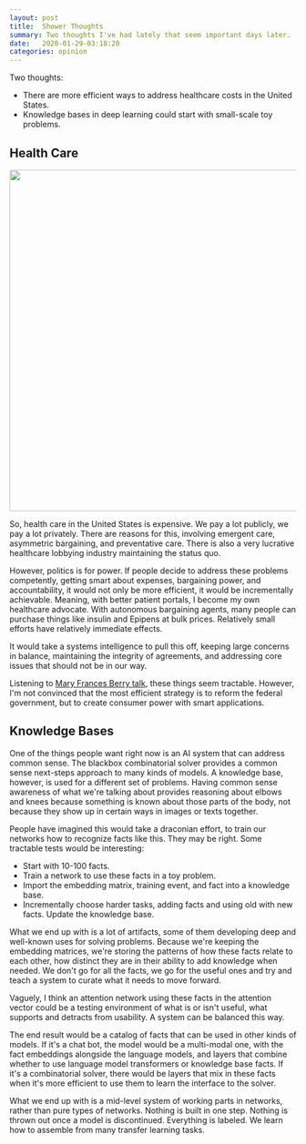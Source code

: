 ```yaml
---
layout: post
title:  Shower Thoughts
summary: Two thoughts I've had lately that seem important days later.
date:   2020-01-29-03:18:20
categories: opinion
---
```


Two thoughts:

* There are more efficient ways to address healthcare costs in the United States.
* Knowledge bases in deep learning could start with small-scale toy problems.

## Health Care

<img src="https://i.imgur.com/hIZYj9O.jpg" width="600" />

So, health care in the United States is expensive. We pay a lot publicly, we pay a lot privately. There are reasons for this, involving emergent care, asymmetric bargaining, and preventative  care. There is also a very lucrative healthcare lobbying industry maintaining the status quo.

However, politics is for power. If people decide to address these problems competently, getting smart about expenses, bargaining power, and accountability, it would not only be more efficient, it would be incrementally achievable. Meaning, with better patient portals, I become my own healthcare advocate. With autonomous bargaining agents, many people can purchase things like insulin and Epipens at bulk prices. Relatively small efforts have relatively immediate effects.

It would take a systems intelligence to pull this off, keeping large concerns in balance, maintaining the integrity of agreements, and addressing core issues that should not be in our way.

Listening to [Mary Frances Berry talk](https://www.youtube.com/watch?v=qD7d1QS3y1c), these things seem tractable. However, I'm not convinced that the most efficient strategy is to reform the federal government, but to create consumer power with smart applications.

## Knowledge Bases

One of the things people want right now is an AI system that can address common sense. The blackbox combinatorial solver provides a common sense next-steps approach to many kinds of models. A knowledge base, however, is used for a different set of problems. Having common sense awareness of what we're talking about provides reasoning about elbows and knees because something is known about those parts of the body, not because they show up in certain ways in images or texts together.

People have imagined this would take a draconian effort, to train our networks how to recognize facts like this. They may be right. Some tractable tests would be interesting:

* Start with 10-100 facts.
* Train a network to use these facts in a toy problem.
* Import the embedding matrix, training event, and fact into a knowledge base.
* Incrementally choose harder tasks, adding facts and using old with new facts. Update the knowledge base.

What we end up with is a lot of artifacts, some of them developing deep and well-known uses for solving problems. Because we're keeping the embedding matrices, we're storing the patterns of how these facts relate to each other, how distinct they are in their ability to add knowledge when needed. We don't go for all the facts, we go for the useful ones and try and teach a system to curate what it needs to move forward.

Vaguely, I think an attention network using these facts in the attention vector could be a testing environment of what is or isn't useful, what supports and detracts from usability. A system can be balanced this way.

The end result would be a catalog of facts that can be used in other kinds of models. If it's a chat bot, the model would be a multi-modal one, with the fact embeddings alongside the language models, and layers that combine whether to use language model transformers or knowledge base facts. If it's a combinatorial solver, there would be layers that mix in these facts when it's more efficient to use them to learn the interface to the solver.

What we end up with is a mid-level system of working parts in networks, rather than pure types of networks. Nothing is built in one step. Nothing is thrown out once a model is discontinued. Everything is labeled. We learn how to assemble from many transfer learning tasks.